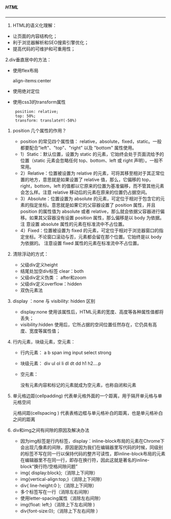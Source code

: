 ##### HTML

------



1. HTML的语义化理解：

- 让页面的内容结构化；
- 利于浏览器解析和SEO搜索引擎优化；
- 提高代码的可维护和可重用性；

2.div垂直居中的方法：

- 使用flex布局

  align-items:center

- 使用绝对定位

- 使用css3的transform属性

  ```
   position: relative;
   top: 50%; 
   transform: translateY(-50%)
  ```

1. position 几个属性的作用？

   - position 的常见四个属性值： relative，absolute，fixed，static。一般都要配合"left"、"top"、"right" 以及 "bottom" 属性使用。
   -  1）Static：默认位置，设置为 static 的元素，它始终会处于页面流给予的位置（static 元素会忽略任何 top、bottom、left 或 right 声明）。一般不常用。
   - 2）Relative：位置被设置为 relative 的元素，可将其移至相对于其正常位置的地方，意思就是如果设置了 relative 值，那么，它偏移的 top，right，bottom，left 的值都以它原来的位置为基准偏移，而不管其他元素会怎么样。注意 relative 移动后的元素在原来的位置仍占据空间。
   - 3）Absolute：位置设置为 absolute 的元素，可定位于相对于包含它的元素的指定坐标。意思就是如果它的父容器设置了 position 属性，并且 position 的属性值为 absolute 或者 relative，那么就会依据父容器进行偏 移。如果其父容器没有设置 position 属性，那么偏移是以 body 为依据。注
     意设置 absolute 属性的元素在标准流中不占位置。
   - 4）Fixed：位置被设置为 fixed 的元素，可定位于相对于浏览器窗口的指定坐标。不论窗口滚动与否，元素都会留在那个位置。它始终是以 body 为依据的。 注意设置 fixed 属性的元素在标准流中不占位置。
   
2. 清除浮动的方式：

   - 父级div定义height
   - 结尾处加空div标签 clear：both
   - 父级div定义伪类 ： after和zoom
   - 父级div定义overflow：hidden
   - 双伪元素法

3. display ：none 与 visibility: hidden 区别

   - display:none  使用该属性后，HTML元素的宽度、高度等各种属性值都将丢失；
   - visibility:hidden   使用后，它所占据的空间位置任然存在，它仍具有高度、宽度等属性值；

4. 行内元素，块级元素，空元素：

   - 行内元素： a b span img input select strong

   - 块级元素： div ul ol li dl dt dd h1 h2....p 

   - 空元素： 

     没有元素内容和标记的元素就成为空元素，也称自闭和元素

5. 单元格边距(cellpadding)    代表单元格外面的一个距离，用于隔开单元格与单元格空间

   元格间距(cellspacing )     代表表格边框与单元格补白的距离，也是单元格补白之间的距离

6. div和img之间有间隙的原因及解决办法

   - 因为img标签是行内标签，display：inline-block布局的元素在Chrome下会出现几像素的间隙，原因是因为我们在编辑器里写代码的时候，同级别的标签不写在同一行以保持代码的整齐可读性，即inline-block布局的元素在编辑器里不在同一行，即存在换行符，因此这就是著名的inline-block“换行符/空格间隙问题”
   - img{ display:block};（消除上下间隙）
   - img{vertical-align:top;}（消除上下间隙） 
   - div{ line-height:0 };（消除上下间隙） 
   - 多个标签写在一行（消除左右间隙） 
   - 使用letter-spacing属性（消除左右间隙） 
   - img{float: left;}（消除上下左右间隙 )
   - div{font-size:0};（消除上下左右间隙 ）


